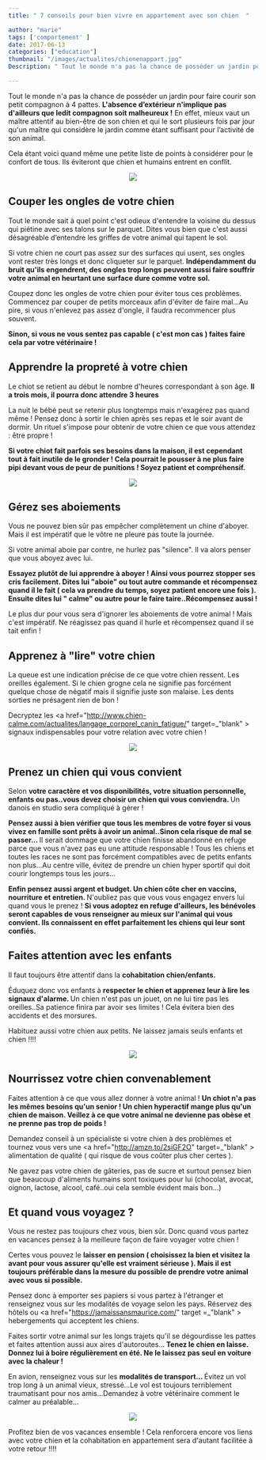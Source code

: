 ```yaml
---
title: " 7 conseils pour bien vivre en appartement avec son chien  "

author: "marie"
tags: ['comportement' ]
date: 2017-06-13
categories: ["education"]
thumbnail: "/images/actualites/chienenappart.jpg"
Description: " Tout le monde n'a pas la chance de posséder un jardin pour faire courir son petit compagnon à 4 pattes. L'absence d’extérieur n'implique pas d'ailleurs que ledit compagnon soit malheureux ! "

---
```

Tout le monde n'a pas la chance de posséder un jardin pour faire courir son petit compagnon à 4 pattes. <b>L'absence d’extérieur n'implique pas d'ailleurs que ledit compagnon soit malheureux !</b> En effet, mieux vaut un maître attentif au bien-être de son chien et qui le sort plusieurs fois par jour qu'un maître qui considère  le jardin comme étant suffisant pour l’activité de son animal.


Cela étant voici quand même une petite liste de points à considérer pour le confort de tous. Ils éviteront que chien et humains entrent en conflit.

<p align="center"><img src="/images/actualites/Appartement.jpg" class="img-responsive"></p>




## Couper les ongles de votre chien ##

Tout le monde sait à quel point c'est odieux d'entendre la voisine du dessus qui piétine avec ses talons sur le parquet. Dites vous bien que c'est aussi désagréable d’entendre les griffes de votre animal qui tapent le sol.

Si votre chien ne court pas assez sur des surfaces qui usent, ses ongles vont rester très longs et donc cliqueter sur le parquet. <b>Indépendamment du bruit qu'ils engendrent, des ongles trop longs peuvent aussi faire souffrir votre animal en heurtant une surface dure comme votre sol.</b>

Coupez donc les ongles de votre chien pour éviter tous ces problèmes. Commencez par couper de petits morceaux afin d'éviter de faire mal...Au pire, si vous n'enlevez pas assez d'ongle, il faudra recommencer plus souvent.

<b>Sinon, si vous ne vous sentez pas capable ( c'est mon cas ) faites faire cela par votre vétérinaire !</b>




## Apprendre la propreté à votre chien ##

Le chiot se retient au début le nombre d'heures correspondant à son âge. <b>Il a trois mois, il pourra donc attendre 3 heures </b>

La nuit le bébé peut se retenir plus longtemps mais n'exagérez pas quand même ! Pensez donc à sortir le chien après ses repas et le soir avant de dormir. Un rituel s'impose pour obtenir de votre chien ce que vous attendez : être propre !

<b>Si votre chiot fait parfois ses besoins dans la maison, il est cependant tout à fait inutile de le gronder ! Cela pourrait le pousser à ne plus faire pipi devant vous de peur de punitions ! Soyez patient et compréhensif.</b>


<p align="center"><img src="/images/actualites/chienpropre.jpg" class="img-responsive"></p>


## Gérez ses aboiements ##
Vous ne pouvez bien sûr pas empêcher complètement un chine d'aboyer. Mais il est impératif que le vôtre ne pleure pas toute la journée.

Si votre animal aboie par contre, ne hurlez pas "silence". Il va alors penser que vous aboyez avec lui.

 <b>Essayez plutôt de lui apprendre à aboyer ! Ainsi vous pourrez stopper ses cris facilement. Dites lui "aboie" ou tout autre commande et récompensez quand il le fait ( cela va prendre du temps, soyez patient encore une fois ). Ensuite dites lui " calme" ou autre pour le faire taire..Récompensez aussi ! </b>

Le plus dur pour vous sera d'ignorer les aboiements de votre animal ! Mais c'est impératif. Ne réagissez pas quand il hurle et récompensez quand il se tait enfin !




## Apprenez à "lire" votre chien  ##

La queue est une indication précise de ce que votre chien ressent. Les oreilles également. Si le chien grogne cela ne signifie pas forcément quelque chose de négatif mais il signifie juste son malaise. Les dents sorties ne présagent rien de bon !

Decryptez les <a href="http://www.chien-calme.com/actualites/langage_corporel_canin_fatigue/" target=_"blank" > signaux indispensables </a> pour votre relation avec votre chien !

<p align="center"><img src="/images/actualites/signaux-2.jpg" class="img-responsive"></p>


## Prenez un chien qui vous convient ##

Selon <b>votre caractère et vos disponibilités, votre situation personnelle, enfants ou pas..vous devez choisir un chien qui vous conviendra. </b> Un danois en studio sera compliqué à gérer !

<b>Pensez aussi à bien vérifier que tous les membres de votre foyer si vous vivez en famille sont prêts à avoir un animal..Sinon cela risque de mal se passer... </b> Il serait dommage que votre chien finisse abandonné en refuge parce que vous n'avez pas eu une attitude responsable ! Tous les chiens et toutes les races ne sont pas forcément compatibles avec de petits enfants non plus...Au centre ville, évitez de prendre un chien hyper sportif qui doit courir longtemps tous les jours...


<b>Enfin pensez aussi argent et budget. Un chien côte cher en vaccins, nourriture et entretien. </b>N'oubliez pas que vous vous engagez envers lui quand vous le prenez !
 <b>Si vous adoptez en refuge d'ailleurs, les bénévoles seront capables de vous renseigner au mieux sur l'animal qui vous convient. Ils connaissent en effet parfaitement les chiens qui leur sont confiés. </b>



<h2> Faites attention avec les enfants </h2>
Il faut toujours être attentif dans la <b>cohabitation chien/enfants.</b>

 Éduquez donc vos enfants à <b>respecter le chien et apprenez leur à lire les signaux d'alarme. </b> Un chien n'est pas un jouet, on ne lui tire pas les oreilles..Sa patience finira par avoir ses limites ! Cela évitera bien des accidents et des morsures.

Habituez aussi votre chien aux petits. Ne laissez jamais seuls enfants et chien !!!!

<p align="center"><img src="/images/actualites/chienenfant-danger.jpg" class="img-responsive"></p>

<h2> Nourrissez votre chien convenablement </h2>
Faites attention à ce que vous allez donner à votre animal ! <b>Un chiot n'a pas les mêmes besoins qu'un senior ! Un chien hyperactif mange plus qu'un chien de maison. Veillez à ce que votre animal ne devienne pas obèse et ne prenne pas trop de poids ! </b>

Demandez conseil à un spécialiste si votre chien à des problèmes et tournez vous vers une <a href="http://amzn.to/2siGF2O" target=_"blank" > alimentation de qualité </a>( qui risque de vous coûter plus cher certes ).

Ne gavez pas votre chien de gâteries, pas de sucre et surtout pensez bien que beaucoup d'aliments humains sont toxiques pour lui  (chocolat, avocat, oignon, lactose, alcool, café..oui cela semble évident mais bon...)



## Et quand vous voyagez ? ##

Vous ne restez pas toujours chez vous, bien sûr. Donc quand vous partez en vacances pensez à la meilleure façon de faire voyager votre chien !

Certes vous pouvez le <b>laisser en pension ( choisissez la bien et visitez la avant pour vous assurer qu'elle est vraiment sérieuse ). Mais il est toujours préférable dans la mesure du possible de prendre votre animal avec vous si possible.</b>

Pensez donc à  emporter ses papiers si vous partez à l'étranger et renseignez vous sur les modalités de voyage selon les pays. Réservez des hôtels ou <a href="https://jamaissansmaurice.com/" target =_"blank" > hebergements </a> qui acceptent les chiens.

Faites sortir votre animal sur les longs trajets qu'il se dégourdisse les pattes et faites attention aussi aux aires d'autoroutes...<b> Tenez le chien en laisse. Donnez lui à boire régulièrement en été. Ne le laissez pas seul en voiture avec la chaleur !</b>

En avion, renseignez vous sur les <b> modalités de transport... </b> Évitez un vol trop long à un animal vieux, stressé...Le vol est toujours terriblement traumatisant pour nos amis...Demandez à votre vétérinaire comment le calmer au préalable...

<p align="center"><img src="/images/actualites/voyagechien1.jpg" class="img-responsive"></p>

Profitez bien de vos vacances ensemble ! Cela renforcera encore vos liens avec votre chien et la cohabitation en appartement sera d'autant facilitée à votre retour !!!!
